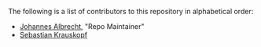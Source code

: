 The following is a list of contributors to this repository in alphabetical order:

* [Johannes Albrecht](https://github.com/albrecht-j), "Repo Maintainer"
* [Sebastian Krauskopf](https://github.com/krauskopf)
